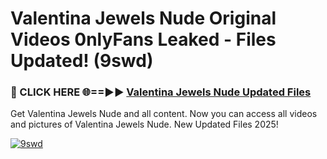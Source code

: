 # Valentina Jewels Nude Original Videos 0nlyFans Leaked - Files Updated! (9swd)

<h3>🔴 CLICK HERE 🌐==►► <a href="https://tinyurl.com/5h6xmrr3" rel="nofollow">Valentina Jewels Nude Updated Files</a></h3>

Get Valentina Jewels Nude and all content. Now you can access all videos and pictures of Valentina Jewels Nude. New Updated Files 2025!

[![9swd](https://i.imgur.com/KVD873Z.gif)](https://tinyurl.com/5h6xmrr3)
